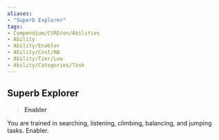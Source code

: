 ```yaml
---
aliases:
- "Superb Explorer"
tags:
- Compendium/CSRD/en/Abilities
- Ability
- Ability/Enabler
- Ability/Cost/NA
- Ability/Tier/Low
- Ability/Categories/Task
---
```


  
## Superb Explorer  
>**Enabler**
  
You are trained in searching, listening, climbing, balancing, and jumping tasks. Enabler.